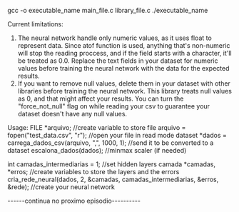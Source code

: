 gcc -o executable_name main_file.c library_file.c
./executable_name


Current limitations:
1. The neural network handle only numeric values, as it uses float to represent data. Since atof function is used, anything that's non-numeric will stop the reading proccess, and if the field starts with a character, it'll be treated as 0.0. Replace the text fields in your dataset for numeric values before training the neural network with the data for the expected results. 
2. If you want to remove null values, delete them in your dataset with other libraries before training the neural network. This library treats null values as 0, and that might affect your results. You can turn the "force_not_null" flag on while reading your csv to guarantee your dataset doesn't have any null values.


Usage:
FILE *arquivo; //create variable to store file 
arquivo = fopen("test_data.csv", "r"); //open your file in read mode
dataset *dados = carrega_dados_csv(arquivo, ",", 1000, 1); //send it to be converted to a dataset
escalona_dados(dados); //minmax scaler (if needed)

int camadas_intermediarias = 1; //set hidden layers
camada *camadas, *erros; //create variables to store the layers and the errors
cria_rede_neural(dados, 2, &camadas, camadas_intermediarias, &erros, &rede); //create your neural network

------continua no proximo episodio----------